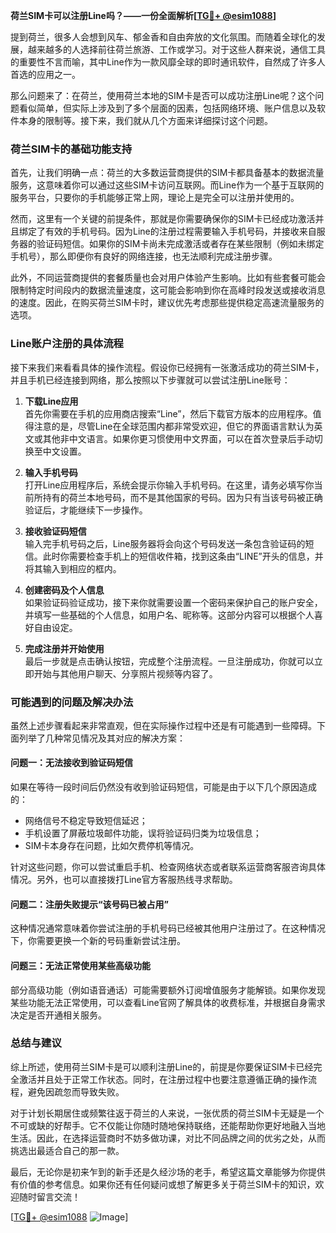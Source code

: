 **荷兰SIM卡可以注册Line吗？——一份全面解析[[TG💪+ @esim1088](https://t.me/s/esim1088)]**

提到荷兰，很多人会想到风车、郁金香和自由奔放的文化氛围。而随着全球化的发展，越来越多的人选择前往荷兰旅游、工作或学习。对于这些人群来说，通信工具的重要性不言而喻，其中Line作为一款风靡全球的即时通讯软件，自然成了许多人首选的应用之一。

那么问题来了：在荷兰，使用荷兰本地的SIM卡是否可以成功注册Line呢？这个问题看似简单，但实际上涉及到了多个层面的因素，包括网络环境、账户信息以及软件本身的限制等。接下来，我们就从几个方面来详细探讨这个问题。

### 荷兰SIM卡的基础功能支持

首先，让我们明确一点：荷兰的大多数运营商提供的SIM卡都具备基本的数据流量服务，这意味着你可以通过这些SIM卡访问互联网。而Line作为一个基于互联网的服务平台，只要你的手机能够正常上网，理论上是完全可以注册并使用的。

然而，这里有一个关键的前提条件，那就是你需要确保你的SIM卡已经成功激活并且绑定了有效的手机号码。因为Line的注册过程需要输入手机号码，并接收来自服务器的验证码短信。如果你的SIM卡尚未完成激活或者存在某些限制（例如未绑定手机号），那么即便你有良好的网络连接，也无法顺利完成注册步骤。

此外，不同运营商提供的套餐质量也会对用户体验产生影响。比如有些套餐可能会限制特定时间段内的数据流量速度，这可能会影响到你在高峰时段发送或接收消息的速度。因此，在购买荷兰SIM卡时，建议优先考虑那些提供稳定高速流量服务的选项。

### Line账户注册的具体流程

接下来我们来看看具体的操作流程。假设你已经拥有一张激活成功的荷兰SIM卡，并且手机已经连接到网络，那么按照以下步骤就可以尝试注册Line账号：

1. **下载Line应用**  
   首先你需要在手机的应用商店搜索“Line”，然后下载官方版本的应用程序。值得注意的是，尽管Line在全球范围内都非常受欢迎，但它的界面语言默认为英文或其他非中文语言。如果你更习惯使用中文界面，可以在首次登录后手动切换至中文设置。

2. **输入手机号码**  
   打开Line应用程序后，系统会提示你输入手机号码。在这里，请务必填写你当前所持有的荷兰本地号码，而不是其他国家的号码。因为只有当该号码被正确验证后，才能继续下一步操作。

3. **接收验证码短信**  
   输入完手机号码之后，Line服务器将会向这个号码发送一条包含验证码的短信。此时你需要检查手机上的短信收件箱，找到这条由“LINE”开头的信息，并将其输入到相应的框内。

4. **创建密码及个人信息**  
   如果验证码验证成功，接下来你就需要设置一个密码来保护自己的账户安全，并填写一些基础的个人信息，如用户名、昵称等。这部分内容可以根据个人喜好自由设定。

5. **完成注册并开始使用**  
   最后一步就是点击确认按钮，完成整个注册流程。一旦注册成功，你就可以立即开始与其他用户聊天、分享照片视频等内容了。

### 可能遇到的问题及解决办法

虽然上述步骤看起来非常直观，但在实际操作过程中还是有可能遇到一些障碍。下面列举了几种常见情况及其对应的解决方案：

#### 问题一：无法接收到验证码短信
如果在等待一段时间后仍然没有收到验证码短信，可能是由于以下几个原因造成的：
- 网络信号不稳定导致短信延迟；
- 手机设置了屏蔽垃圾邮件功能，误将验证码归类为垃圾信息；
- SIM卡本身存在问题，比如欠费停机等情况。

针对这些问题，你可以尝试重启手机、检查网络状态或者联系运营商客服咨询具体情况。另外，也可以直接拨打Line官方客服热线寻求帮助。

#### 问题二：注册失败提示“该号码已被占用”
这种情况通常意味着你尝试注册的手机号码已经被其他用户注册过了。在这种情况下，你需要更换一个新的号码重新尝试注册。

#### 问题三：无法正常使用某些高级功能
部分高级功能（例如语音通话）可能需要额外订阅增值服务才能解锁。如果你发现某些功能无法正常使用，可以查看Line官网了解具体的收费标准，并根据自身需求决定是否开通相关服务。

### 总结与建议

综上所述，使用荷兰SIM卡是可以顺利注册Line的，前提是你要保证SIM卡已经完全激活并且处于正常工作状态。同时，在注册过程中也要注意遵循正确的操作流程，避免因疏忽而导致失败。

对于计划长期居住或频繁往返于荷兰的人来说，一张优质的荷兰SIM卡无疑是一个不可或缺的好帮手。它不仅能让你随时随地保持联络，还能帮助你更好地融入当地生活。因此，在选择运营商时不妨多做功课，对比不同品牌之间的优劣之处，从而挑选出最适合自己的那一款。

最后，无论你是初来乍到的新手还是久经沙场的老手，希望这篇文章能够为你提供有价值的参考信息。如果你还有任何疑问或想了解更多关于荷兰SIM卡的知识，欢迎随时留言交流！

[[TG💪+ @esim1088](https://t.me/s/esim1088) ![Image](https://i.postimg.cc/4NQfJmqS/Snipaste-2025-05-13-00-14-12.png)]